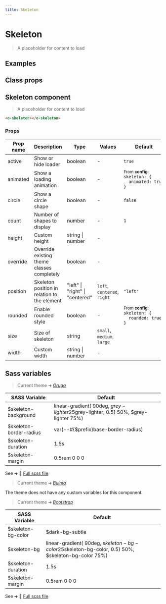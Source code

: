 ```yaml
---
title: Skeleton
---
```


# Skeleton

<div class="vp-doc">

> A placeholder for content to load

</div>

<div class="vp-example">

## Examples

<example-skeleton />

</div>
<div class="vp-example">

## Class props

<inspector-skeleton-viewer />

</div>

<div class="vp-doc">

## Skeleton component

> A placeholder for content to load

```html
<o-skeleton></o-skeleton>
```

### Props

| Prop name | Description                                  | Type                            | Values                      | Default                                                                                                                                           |
| --------- | -------------------------------------------- | ------------------------------- | --------------------------- | ------------------------------------------------------------------------------------------------------------------------------------------------- |
| active    | Show or hide loader                          | boolean                         | -                           | <code style='white-space: nowrap; padding: 0;'>true</code>                                                                                        |
| animated  | Show a loading animation                     | boolean                         | -                           | <div><small>From <b>config</b>:</small></div><code style='white-space: nowrap; padding: 0;'>skeleton: {<br>&nbsp;&nbsp;animated: true<br>}</code> |
| circle    | Show a circle shape                          | boolean                         | -                           | <code style='white-space: nowrap; padding: 0;'>false</code>                                                                                       |
| count     | Number of shapes to display                  | number                          | -                           | <code style='white-space: nowrap; padding: 0;'>1</code>                                                                                           |
| height    | Custom height                                | string \| number                | -                           |                                                                                                                                                   |
| override  | Override existing theme classes completely   | boolean                         | -                           |                                                                                                                                                   |
| position  | Skeleton position in relation to the element | "left" \| "right" \| "centered" | `left`, `centered`, `right` | <code style='white-space: nowrap; padding: 0;'>"left"</code>                                                                                      |
| rounded   | Enable rounded style                         | boolean                         | -                           | <div><small>From <b>config</b>:</small></div><code style='white-space: nowrap; padding: 0;'>skeleton: {<br>&nbsp;&nbsp;rounded: true<br>}</code>  |
| size      | Size of skeleton                             | string                          | `small`, `medium`, `large`  |                                                                                                                                                   |
| width     | Custom width                                 | string \| number                | -                           |                                                                                                                                                   |

</div>

<div class="vp-doc">

## Sass variables

<div class="theme-oruga">

> Current theme ➜ _[Oruga](https://github.com/oruga-ui/theme-oruga)_

| SASS Variable           | Default                                                                                      |
| ----------------------- | -------------------------------------------------------------------------------------------- |
| $skeleton-background    | linear-gradient( 90deg, $grey-lighter 25%,  rgba($grey-lighter, 0.5) 50%, $grey-lighter 75%) |
| $skeleton-border-radius | var(--#{$prefix}base-border-radius)                                                          |
| $skeleton-duration      | 1.5s                                                                                         |
| $skeleton-margin        | 0.5rem 0 0 0                                                                                 |

See ➜ 📄 [Full scss file](https://github.com/oruga-ui/theme-oruga/tree/main/src/assets/scss/components/_skeleton.scss)

</div><div class="theme-bulma">

> Current theme ➜ _[Bulma](https://github.com/oruga-ui/theme-bulma)_

<p>The theme does not have any custom variables for this component.</p>
</div><div class="theme-bootstrap">

> Current theme ➜ _[Bootstrap](https://github.com/oruga-ui/theme-bootstrap)_

| SASS Variable      | Default                                                                                                     |
| ------------------ | ----------------------------------------------------------------------------------------------------------- |
| $skeleton-bg-color | $dark-bg-subtle                                                                                             |
| $skeleton-bg       | linear-gradient( 90deg, $skeleton-bg-color 25%,  rgba($skeleton-bg-color, 0.5) 50%, $skeleton-bg-color 75%) |
| $skeleton-duration | 1.5s                                                                                                        |
| $skeleton-margin   | 0.5rem 0 0 0                                                                                                |

See ➜ 📄 [Full scss file](https://github.com/oruga-ui/theme-bootstrap/tree/main/src/assets/scss/components/_skeleton.scss)

</div>

</div>

